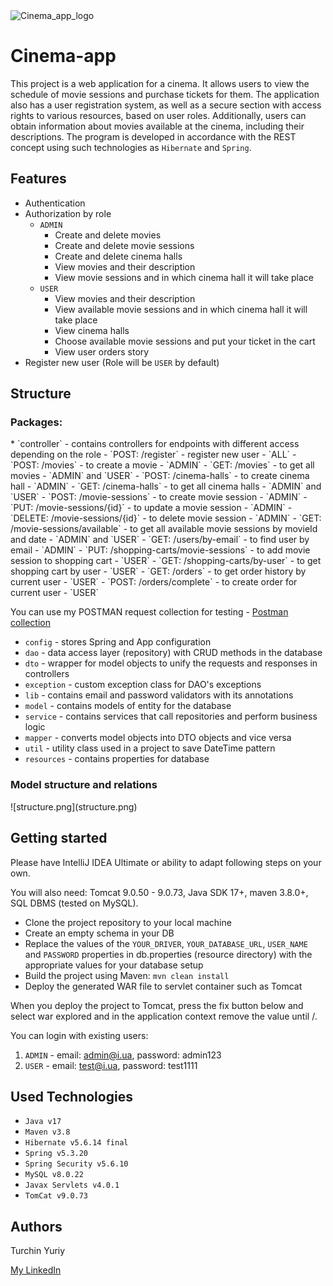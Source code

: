 
<img src="https://img.freepik.com/free-vector/cinema-realistic-poster-with-illuminated-bucket-popcorn-drink-3d-glasses-reel-tickets-blue-background-with-tapes-vector-illustration_1284-77070.jpg" alt="Cinema_app_logo" width="350" height="350">

# Cinema-app

This project is a web application for a cinema. It allows users to view the schedule of movie sessions and purchase tickets for them. The application also has a user registration system, as well as a secure section with access rights to various resources, based on user roles. Additionally, users can obtain information about movies available at the cinema, including their descriptions.
The program is developed in accordance with the REST concept using such technologies as `Hibernate` and `Spring`.



## Features

- Authentication
- Authorization by role
    - `ADMIN`
        * Create and delete movies
        * Create and delete movie sessions
        * Create and delete cinema halls
        * View movies and their description
        * View movie sessions and in which cinema hall it will take place
    - `USER`
        - View movies and their description
        - View available movie sessions and in which cinema hall it will take place
        - View cinema halls
        - Choose available movie sessions and put your ticket in the cart
        - View user orders story
- Register new user (Role will be `USER` by default)



## Structure
<H3>Packages:</H3>
* `controller` - contains controllers for endpoints with different access depending on the role
    - `POST: /register` - register new user - `ALL`
    - `POST: /movies` - to create a movie - `ADMIN`
    - `GET: /movies` - to get all movies - `ADMIN` and `USER`
    - `POST: /cinema-halls` - to create cinema hall - `ADMIN`
    - `GET: /cinema-halls` - to get all cinema halls - `ADMIN` and `USER`
    - `POST: /movie-sessions` - to create movie session - `ADMIN`
    - `PUT: /movie-sessions/{id}` - to update a movie session - `ADMIN`
    - `DELETE: /movie-sessions/{id}` - to delete movie session - `ADMIN`  
    - `GET: /movie-sessions/available` - to get all available movie sessions by movieId and date - `ADMIN` and `USER`
    - `GET: /users/by-email` - to find user by email - `ADMIN`
    - `PUT: /shopping-carts/movie-sessions` - to add movie session to shopping cart - `USER`
    - `GET: /shopping-carts/by-user` - to get shopping cart by user - `USER`
    - `GET: /orders` - to get order history by current user - `USER`
    - `POST: /orders/complete` - to create order for current user - `USER`
    
You can use my POSTMAN request collection for testing - [Postman collection](https://www.postman.com/spaceflight-geoscientist-28091609/workspace/cinema-app/collection/27140793-691a19ab-e254-4069-b641-808906a29bf5?action=share&creator=27140793)
    
* `config` - stores Spring and App configuration
* `dao` - data access layer (repository) with CRUD methods in the database
* `dto` - wrapper for model objects to unify the requests and responses in controllers
* `exception` - custom exception class for DAO's exceptions 
* `lib` - contains email and password validators with its annotations
* `model` - contains models of entity for the database
* `service` - contains services that call repositories and perform business logic
* `mapper` - сonverts model objects into DTO objects and vice versa
* `util` - utility class used in a project to save DateTime pattern
* `resources` - contains properties for database


<H3>Model structure and relations</H3>
![structure.png](structure.png)



## Getting started

Please have IntelliJ IDEA Ultimate or ability to adapt following steps on your own.

You will also need: Tomcat 9.0.50 - 9.0.73, Java SDK 17+, maven 3.8.0+, SQL DBMS (tested on MySQL).

- Clone the project repository to your local machine
- Create an empty schema in your DB
- Replace the values of the `YOUR_DRIVER`, `YOUR_DATABASE_URL`, `USER_NAME` and `PASSWORD` properties in db.properties (resource directory) with the appropriate values for your database setup
- Build the project using Maven: `mvn clean install`
- Deploy the generated WAR file to servlet container such as Tomcat

When you deploy the project to Tomcat, press the fix button below and select war explored and in the application context remove the value until /.

You can login with existing users:
1. `ADMIN` - email: admin@i.ua, password: admin123
2. `USER` - email: test@i.ua, password: test1111



## Used Technologies

- `Java v17`
- `Maven v3.8`
- `Hibernate v5.6.14 final`
- `Spring v5.3.20`  
- `Spring Security v5.6.10`
- `MySQL v8.0.22`
- `Javax Servlets v4.0.1`
- `TomCat v9.0.73`



## Authors

Turchin Yuriy

[My LinkedIn](https://www.linkedin.com/in/yurii-turchyn/)


